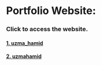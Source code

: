 # Portfolio Website: 
### Click to access the website.
#### [1. uzma_hamid](https://people.tamu.edu/~uzma_hamid/) 
#### [2. uzmahamid](https://uzmahamid.netlify.app/)
